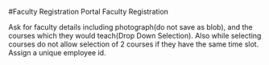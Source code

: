 #Faculty Registration Portal
Faculty Registration

Ask for faculty details including photograph(do not save as blob), and the courses which they would teach(Drop Down Selection). Also while selecting courses do not allow selection of 2 courses if they have the same time slot. Assign a unique employee id.
